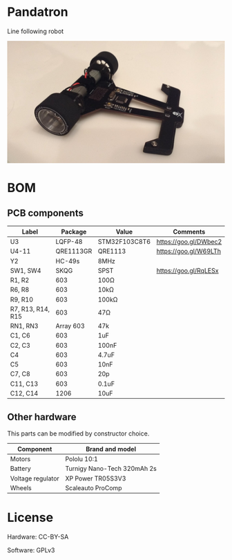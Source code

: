 # Pandatron
Line following robot

<p align="center">
<img src=doc/pandatron.jpeg width="600" align="center">
</p>


# BOM
## PCB components

| Label                 | Package       | Value             | Comments              |
|-------------------    |-----------    |---------------    | ------------------    |
| U3                    | LQFP-48       | STM32F103C8T6     | https://goo.gl/DWbec2 |
| U4-11                 | QRE1113GR     | QRE1113           | https://goo.gl/W69LTh |
| Y2                    | HC-49s        | 8MHz              |                       |
| SW1, SW4              | SKQG          | SPST              | https://goo.gl/RqLESx |
| R1, R2                | 603           | 100Ω              |                       |
| R6, R8                | 603           | 10kΩ              |                       |
| R9, R10               | 603           | 100kΩ             |                       |
| R7, R13, R14, R15     | 603           | 47Ω               |                       |
| RN1, RN3              | Array 603     | 47k               |                       |
| C1, C6                | 603           | 1uF               |                       |
| C2, C3                | 603           | 100nF             |                       |
| C4                    | 603           | 4.7uF             |                       |
| C5                    | 603           | 10nF              |                       |
| C7, C8                | 603           | 20p               |                       |
| C11, C13              | 603           | 0.1uF             |                       |
| C12, C14              | 1206          | 10uF              |                       |

## Other hardware

This parts can be modified by constructor choice.

| Component             | Brand and model               |
|-------------------    |-----------                    |
| Motors                | Pololu 10:1                   |
| Battery               | Turnigy Nano-Tech 320mAh 2s   |
| Voltage regulator	    | XP Power TR05S3V3             |
| Wheels                | Scaleauto ProComp             |

# License
Hardware: CC-BY-SA

Software: GPLv3
